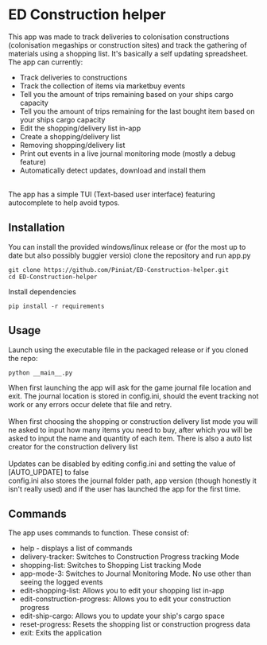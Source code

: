 # ED Construction helper
This app was made to track deliveries to colonisation constructions (colonisation megaships or construction sites) and track the gathering of materials using a shopping list. It's basically a self updating spreadsheet.<br>
The app can currently:<br>
<ul>
  <li>Track deliveries to constructions</li>
  <li>Track the collection of items via marketbuy events</li>
  <li>Tell you the amount of trips remaining based on your ships cargo capacity</li>
  <li>Tell you the amount of trips remaining for the last bought item based on your ships cargo capacity</li>
  <li>Edit the shopping/delivery list in-app</li>
  <li>Create a shopping/delivery list</li>
  <li>Removing shopping/delivery list</li>
  <li>Print out events in a live journal monitoring mode (mostly a debug feature)</li>
  <li>Automatically detect updates, download and install them</li>
</ul>
<br>
The app has a simple TUI (Text-based user interface) featuring autocomplete to help avoid typos.<br>

## Installation
You can install the provided windows/linux release or (for the most up to date but also possibly buggier versio) clone the repository and run app.py<br>
```
git clone https://github.com/Piniat/ED-Construction-helper.git
cd ED-Construction-helper
```
Install dependencies
```
pip install -r requirements
```
## Usage
Launch using the executable file in the packaged release or if you cloned the repo:
```
python __main__.py
```
When first launching the app will ask for the game journal file location and exit. The journal location is stored in config.ini, should the event tracking not work or any errors occur delete that file and retry.
<br>
<br>
When first choosing the shopping or construction delivery list mode you will ne asked to input how many items you need to buy, after which you will be asked to input the name and quantity of each item. There is also a auto list creator for the construction delivery list
<br>
<br>
Updates can be disabled by editing config.ini and setting the value of [AUTO_UPDATE] to false
<br>
config.ini also stores the journal folder path, app version (though honestly it isn't really used) and if the user has launched the app for the first time.
## Commands
The app uses commands to function. These consist of:
<ul>
  <li>help - displays a list of commands</li>
  <li>delivery-tracker: Switches to Construction Progress tracking Mode</li>
  <li>shopping-list: Switches to Shopping List tracking Mode</li>
  <li>app-mode-3: Switches to Journal Monitoring Mode. No use other than seeing the logged events</li>
  <li>edit-shopping-list: Allows you to edit your shopping list in-app</li>
  <li>edit-construction-progress: Allows you to edit your construction progress</li>
  <li>edit-ship-cargo: Allows you to update your ship's cargo space</li>
  <li>reset-progress: Resets the shopping list or construction progress data</li>
  <li>exit: Exits the application</li>
</ul>
